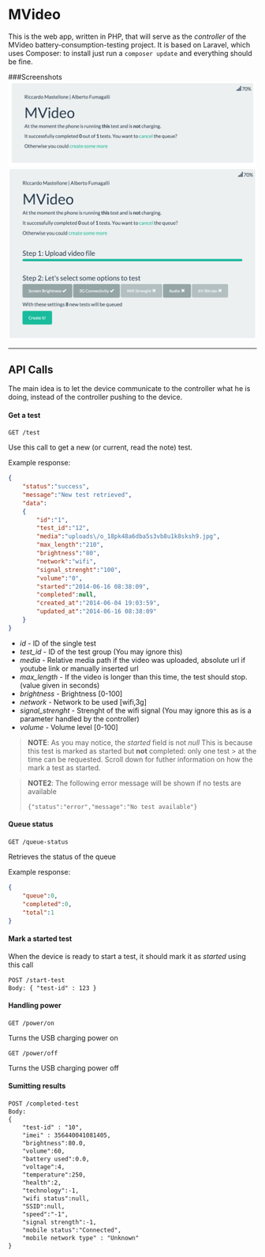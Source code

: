 MVideo
=====================

This is the web app, written in PHP, that will serve as the *controller* of the MVideo battery-consumption-testing project.
It is based on Laravel, which uses Composer: to install just run a `composer update` and everything should be fine.


###Screenshots
![Screenshot1](/docs/screenshots/screenshot-1.png?raw=true)
![Screenshot2](/docs/screenshots/screenshot-2.png?raw=true)


----------
API Calls
---------
The main idea is to let the device communicate to the controller what he is doing, instead of the controller pushing to the device.


#### <i class="icon-file"></i> Get a test
``` 
GET /test
```
Use this call to get a new (or current, read the note) test.

Example response:
```json
{
    "status":"success",
    "message":"New test retrieved",
    "data":
	{
	    "id":"1",
	    "test_id":"12",
	    "media":"uploads\/o_18pk48a6dba5s3vb8u1k8sksh9.jpg",
	    "max_length":"210",
	    "brightness":"80",
	    "network":"wifi",
	    "signal_strenght":"100",
	    "volume":"0",
	    "started":"2014-06-16 08:38:09",
	    "completed":null,
	    "created_at":"2014-06-04 19:03:59",
	    "updated_at":"2014-06-16 08:38:09"
	}
}
```
- *id* -  ID of the single test
- *test_id* - ID of the test group (You may ignore this)
- *media* - Relative media path if the video was uploaded, absolute url if youtube link or manually inserted url
- *max_length* - If the video is longer than this time, the test should stop. (value given in seconds)
- *brightness* - Brightness [0-100]
- *network* - Network to be used [wifi,3g]
- *signal_strenght* - Strenght of the wifi signal (You may ignore this as is a parameter handled by the controller)
- *volume* - Volume level [0-100]

> **NOTE**: As you may notice, the *started* field is not *null*
> This is because this test is marked as started but **not** completed: only one test > at the time can be requested.
> Scroll down for futher information on how the mark a test as started.


> **NOTE2**: The following error message will be shown if no tests are available
>```
> {"status":"error","message":"No test available"}
> ```

#### <i class="icon-search"></i> Queue status
``` 
GET /queue-status
```
Retrieves the status of the queue

Example response:
```json
{
    "queue":0,
    "completed":0,
    "total":1
}
```

#### <i class="icon-pencil"></i> Mark a started test

When the device is ready to start a test, it should mark it as *started* using this call
``` 
POST /start-test
Body: { "test-id" : 123 }
```

#### <i class="icon-off"></i> Handling power
``` 
GET /power/on
```
Turns the USB charging power on

``` 
GET /power/off
```
Turns the USB charging power off

#### Sumitting results
``` 
POST /completed-test
Body: 
{ 
    "test-id" : "10",
    "imei" : 356440041081405,
    "brightness":80.0,
    "volume":60,
    "battery used":0.0,
    "voltage":4,
    "temperature":250,
    "health":2,
    "technology":-1,
    "wifi status":null,
    "SSID":null,
    "speed":"-1",
    "signal strength":-1,
    "mobile status":"Connected",
    "mobile network type" : "Unknown"
}
```